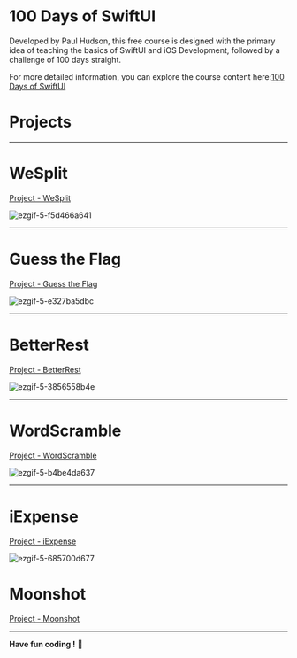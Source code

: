 # 100 Days of SwiftUI
Developed by Paul Hudson, this free course is designed with the primary idea of teaching the basics of SwiftUI and iOS Development, followed by a challenge of 100 days straight.

For more detailed information, you can explore the course content here:[100 Days of SwiftUI](https://www.hackingwithswift.com/100/swiftui)

# Projects 
---
# WeSplit 

[Project - WeSplit](https://github.com/eziors/100DaysOfSwiftUI/tree/main/Project%20One%20WeSplit)

![ezgif-5-f5d466a641](https://github.com/eziors/100DaysOfSwiftUI/assets/92947916/8fa4d80e-478d-47a1-9f59-51a0bd8b3d71)

---
# Guess the Flag
[Project - Guess the Flag](https://github.com/eziors/100DaysOfSwiftUI/tree/main/Projetct%20Two%20-%20Guess%20the%20Flag/Guess%20the%20Flag)

![ezgif-5-e327ba5dbc](https://github.com/eziors/100DaysOfSwiftUI/assets/92947916/85bc2d9d-acba-4f64-8abe-4306049c71bf)



---
# BetterRest
[Project - BetterRest](https://github.com/eziors/100DaysOfSwiftUI/tree/main/BetterRest/BetterRest/BetterRest)

![ezgif-5-3856558b4e](https://github.com/eziors/100DaysOfSwiftUI/assets/92947916/6969d482-4ae5-4966-9f92-914ff2f975db)


---
# WordScramble
[Project - WordScramble](https://github.com/eziors/100DaysOfSwiftUI/tree/main/WordScramble/WordScramble)

![ezgif-5-b4be4da637](https://github.com/eziors/100DaysOfSwiftUI/assets/92947916/e901b7b1-432e-41bb-af36-d927559f0c31)

---
# iExpense
[Project - iExpense](https://github.com/eziors/100DaysOfSwiftUI/tree/main/iExpense/iExpense)

![ezgif-5-685700d677](https://github.com/eziors/100DaysOfSwiftUI/assets/92947916/104af53d-b7de-4e2f-a736-09b8c323f1fb)

# Moonshot
[Project - Moonshot](https://github.com/eziors/100DaysOfSwiftUI/tree/main/Moonshot)


---

**Have fun coding !** 🚀

